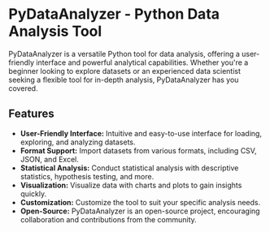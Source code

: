 # PyDataAnalyzer - Python Data Analysis Tool

PyDataAnalyzer is a versatile Python tool for data analysis, offering a user-friendly interface and powerful analytical capabilities. Whether you're a beginner looking to explore datasets or an experienced data scientist seeking a flexible tool for in-depth analysis, PyDataAnalyzer has you covered.

## Features

- **User-Friendly Interface:** Intuitive and easy-to-use interface for loading, exploring, and analyzing datasets.
- **Format Support:** Import datasets from various formats, including CSV, JSON, and Excel.
- **Statistical Analysis:** Conduct statistical analysis with descriptive statistics, hypothesis testing, and more.
- **Visualization:** Visualize data with charts and plots to gain insights quickly.
- **Customization:** Customize the tool to suit your specific analysis needs.
- **Open-Source:** PyDataAnalyzer is an open-source project, encouraging collaboration and contributions from the community.
